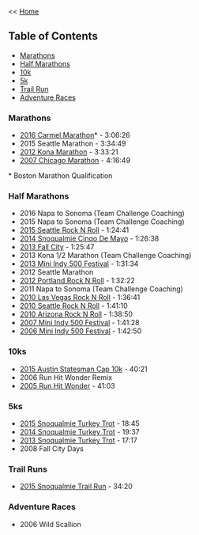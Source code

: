 << [Home](https://github.com/dubrie/public)

## Table of Contents

- [Marathons](#marathons)
- [Half Marathons](#half-marathons)
- [10k](#10ks)
- [5k](#5ks)
- [Trail Run](#trail-runs)
- [Adventure Races](#adventure-races)

### Marathons

- [2016 Carmel Marathon](http://carmel.onlineraceresults.com/individual.php?bib=1215)* - 3:06:26
- 2015 Seattle Marathon - 3:34:49
- [2012 Kona Marathon](http://konamarathon.com/wp-content/uploads/2014/04/2012_results.pdf) - 3:33:21
- [2007 Chicago Marathon](http://www.marathonguide.com/results/browse.cfm?MIDD=67071007&Gen=B&Begin=6833&End=6932&Max=28815) - 4:16:49

\* Boston Marathon Qualification

### Half Marathons

- 2016 Napa to Sonoma (Team Challenge Coaching)
- 2015 Napa to Sonoma (Team Challenge Coaching)
- [2015 Seattle Rock N Roll](http://running.competitor.com/rnrresults?eId=40&eiId=241&seId=&pId=277278) - 1:24:41
- [2014 Snoqualmie Cinqo De Mayo](http://onlineraceresults.com/race/view_individual.php?make_printable=1&bib_num=163&race_id=39084&type=result) - 1:26:38
- [2013 Fall City](http://onlineraceresults.com/race/view_individual.php?make_printable=1&bib_num=150&race_id=36441&type=result) - 1:25:47
- 2013 Kona 1/2 Marathon (Team Challenge Coaching)
- [2013 Mini Indy 500 Festival](http://onlineraceresults.com/race/view_individual.php?make_printable=1&bib_num=7953&race_id=31506&type=result) - 1:31:34
- 2012 Seattle Marathon 
- [2012 Portland Rock N Roll](http://running.competitor.com/rnrresults?eId=53&eiId=84&seId=&pId=8274) - 1:32:22
- 2011 Napa to Sonoma (Team Challenge Coaching)
- [2010 Las Vegas Rock N Roll](http://running.competitor.com/rnrresults?eId=27&eiId=33&seId=&pId=92110) - 1:36:41
- [2010 Seattle Rock N Roll](http://results.active.com/events/rock-n-roll-seattle-marathon-1-2-marathon/half-marathon-results-photos-video-and-finisher-certificate/william-johnson) - 1:41:10
- [2010 Arizona Rock N Roll](http://running.competitor.com/cgiresults?eId=44&eiId=66&seId=197&pId=257887) - 1:38:50
- [2007 Mini Indy 500 Festival](http://onlineraceresults.com/race/view_individual.php?make_printable=1&bib_num=19884&race_id=5241&type=result) - 1:41:28
- [2006 Mini Indy 500 Festival](http://onlineraceresults.com/race/view_individual.php?make_printable=1&bib_num=7613&race_id=3212&type=result) - 1:42:50

### 10ks

- [2015 Austin Statesman Cap 10k](http://www.mychiptime.com/searchevent.php?id=9156&bib=15788) - 40:21
- 2006 Run Hit Wonder Remix
- [2005 Run Hit Wonder](http://results.active.com/events/nike-run-hit-wonder-5k-10k-chicago/10k/william-johnson) - 41:03

### 5ks

- [2015 Snoqualmie Turkey Trot](http://buduracing.racetecresults.com/cert.aspx?CId=16618&RId=79&EId=1&AId=23098&FB=1) - 18:45
- [2014 Snoqualmie Turkey Trot](http://onlineraceresults.com/race/view_individual.php?make_printable=1&bib_num=237&race_id=44874&type=result) - 19:37
- [2013 Snoqualmie Turkey Trot](http://onlineraceresults.com/race/view_individual.php?make_printable=1&bib_num=222&race_id=37158&type=result) - 17:17
- 2008 Fall City Days

### Trail Runs

- [2015 Snoqualmie Trail Run](http://nebula.wsimg.com/e8e70a91bdea644910159602ca2f5e01?AccessKeyId=C954475628F8748CE81F&disposition=0&alloworigin=1) - 34:20

### Adventure Races

- 2006 Wild Scallion
